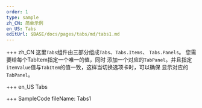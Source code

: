```yaml
--- 
order: 1
type: sample
zh_CN: 简单示例
en_US: Tabs
editUrl: $BASE/docs/pages/tabs/md/tabs1.md
---
```


+++ zh_CN
这里<Code>Tabs</Code>组件由三部分组成<Code>Tabs</Code>、<Code>Tabs.Items</Code>、 <Code>Tabs.Panels</Code>。
 您需要给每个TabItem指定一个唯一的值，同时
 添加一个对应的<Code>TabPanel</Code>。并且指定<Code>itemValue</Code>值与<Code>TabItem</Code>的值一致，这样当切换选项卡时，可以确保
 显示对应的<Code>TabPanel</Code>。

+++ en_US
Tabs

+++ SampleCode
fileName: Tabs1
